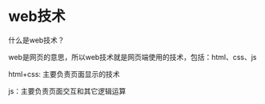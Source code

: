 # web技术
什么是web技术？

web是网页的意思，所以web技术就是网页端使用的技术，包括：html、css、js

html+css: 主要负责页面显示的技术

js：主要负责页面交互和其它逻辑运算